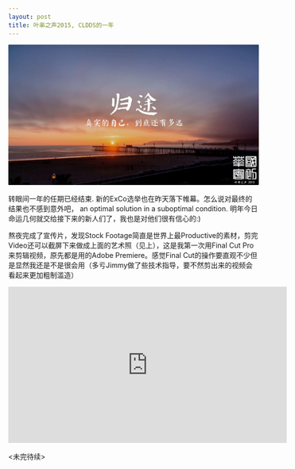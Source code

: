 ```yaml
---
layout: post
title: 叶串之声2015, CLDDS的一年
---
```


![image](/assets/images/yechuan.jpg)

转眼间一年的任期已经结束. 新的ExCo选举也在昨天落下帷幕。怎么说对最终的结果也不感到意外吧， an optimal solution in a suboptimal condition. 明年今日命运几何就交给接下来的新人们了，我也是对他们很有信心的:)

熬夜完成了宣传片，发现Stock Footage简直是世界上最Productive的素材，剪完Video还可以截屏下来做成上面的艺术照（见上），这是我第一次用Final Cut Pro 来剪辑视频，原先都是用的Adobe Premiere。感觉Final Cut的操作要直观不少但是显然我还是不是很会用（多亏Jimmy做了些技术指导，要不然剪出来的视频会看起来更加粗制滥造）

<center><iframe width="560" height="315" src="https://www.youtube.com/embed/qVCSzszMYEA" frameborder="0" allowfullscreen></iframe></center>

<未完待续>
